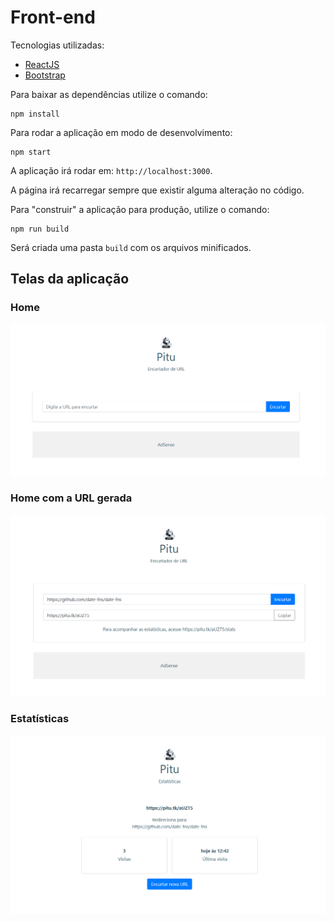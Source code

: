 # Front-end

Tecnologias utilizadas:
- [ReactJS](https://reactjs.org/)
- [Bootstrap](https://react-bootstrap.github.io/)

Para baixar as dependências utilize o comando:
```
npm install
```

Para rodar a aplicação em modo de desenvolvimento:
```
npm start
```
A aplicação irá rodar em: `http://localhost:3000`.

A página irá recarregar sempre que existir alguma alteração no código.

Para "construir" a aplicação para produção, utilize o comando:
```
npm run build
```
Será criada uma pasta `build` com os arquivos minificados.

## Telas da aplicação

### Home
<kbd>
  <img src="images/home.png"/>
</kbd>

### Home com a URL gerada
<kbd>
  <img src="images/home_url_shortened.png"/>
</kbd>

### Estatísticas
<kbd>
  <img src="images/stats.png"/>
</kbd>
